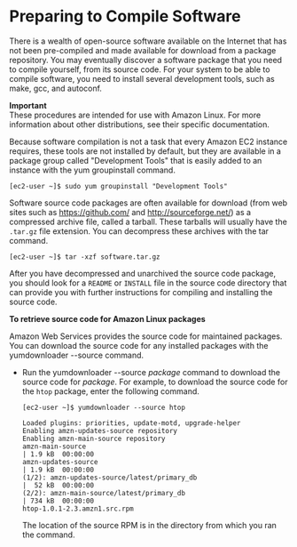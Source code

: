 # Preparing to Compile Software<a name="compile-software"></a>

There is a wealth of open\-source software available on the Internet that has not been pre\-compiled and made available for download from a package repository\. You may eventually discover a software package that you need to compile yourself, from its source code\. For your system to be able to compile software, you need to install several development tools, such as make, gcc, and autoconf\.

**Important**  
These procedures are intended for use with Amazon Linux\. For more information about other distributions, see their specific documentation\.

Because software compilation is not a task that every Amazon EC2 instance requires, these tools are not installed by default, but they are available in a package group called "Development Tools" that is easily added to an instance with the yum groupinstall command\.

```
[ec2-user ~]$ sudo yum groupinstall "Development Tools"
```

Software source code packages are often available for download \(from web sites such as [https://github\.com/](https://github.com/) and [http://sourceforge\.net/](https://sourceforge.net/)\) as a compressed archive file, called a tarball\. These tarballs will usually have the `.tar.gz` file extension\. You can decompress these archives with the tar command\.

```
[ec2-user ~]$ tar -xzf software.tar.gz
```

After you have decompressed and unarchived the source code package, you should look for a `README` or `INSTALL` file in the source code directory that can provide you with further instructions for compiling and installing the source code\. 

**To retrieve source code for Amazon Linux packages**

Amazon Web Services provides the source code for maintained packages\. You can download the source code for any installed packages with the yumdownloader \-\-source command\.

+ Run the yumdownloader \-\-source *package* command to download the source code for *package*\. For example, to download the source code for the `htop` package, enter the following command\.

  ```
  [ec2-user ~]$ yumdownloader --source htop
  
  Loaded plugins: priorities, update-motd, upgrade-helper
  Enabling amzn-updates-source repository
  Enabling amzn-main-source repository
  amzn-main-source                                                                                              | 1.9 kB  00:00:00     
  amzn-updates-source                                                                                           | 1.9 kB  00:00:00     
  (1/2): amzn-updates-source/latest/primary_db                                                                  |  52 kB  00:00:00     
  (2/2): amzn-main-source/latest/primary_db                                                                     | 734 kB  00:00:00     
  htop-1.0.1-2.3.amzn1.src.rpm
  ```

  The location of the source RPM is in the directory from which you ran the command\.